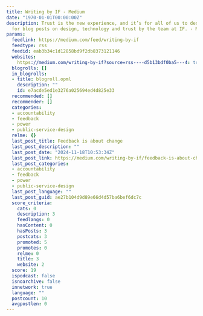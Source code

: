 ```yaml
---
title: Writing by IF - Medium
date: "1970-01-01T00:00:00Z"
description: Trust is the new experience, and it’s for all of us to design. Follow
  for blog posts on design, technology and trust by the team at IF. - Medium
params:
  feedlink: https://medium.com/feed/writing-by-if
  feedtype: rss
  feedid: eab3b34c1d12858bd9f2db8373121146
  websites:
    https://medium.com/writing-by-if?source=rss----d5b13bdf0ba5---4: true
  blogrolls: []
  in_blogrolls:
  - title: blogroll.opml
    description: ""
    id: e7acde5ed1e3276a025694ed4d825e33
  recommended: []
  recommender: []
  categories:
  - accountability
  - feedback
  - power
  - public-service-design
  relme: {}
  last_post_title: Feedback is about change
  last_post_description: ""
  last_post_date: "2024-11-18T10:53:34Z"
  last_post_link: https://medium.com/writing-by-if/feedback-is-about-change-da37918f4bb4?source=rss----d5b13bdf0ba5---4
  last_post_categories:
  - accountability
  - feedback
  - power
  - public-service-design
  last_post_language: ""
  last_post_guid: ae27b104d9d89e66d4d57ba6bef6dc7c
  score_criteria:
    cats: 0
    description: 3
    feedlangs: 0
    hasContent: 0
    hasPosts: 3
    postcats: 3
    promoted: 5
    promotes: 0
    relme: 0
    title: 3
    website: 2
  score: 19
  ispodcast: false
  isnoarchive: false
  innetwork: true
  language: ""
  postcount: 10
  avgpostlen: 0
---
```

